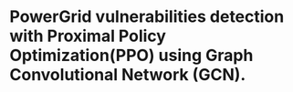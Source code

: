 # PowerGrid vulnerabilities detection with Proximal Policy Optimization(PPO) using Graph Convolutional Network (GCN).
